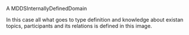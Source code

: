 A MDDSInternallyDefinedDomain 

In this case all what goes to type definition and knowledge about existan topics, participants and its relations is defined in this image. 